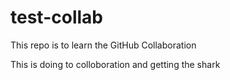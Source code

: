 # test-collab
This repo is to learn the GitHub Collaboration

This is doing to colloboration and getting the shark